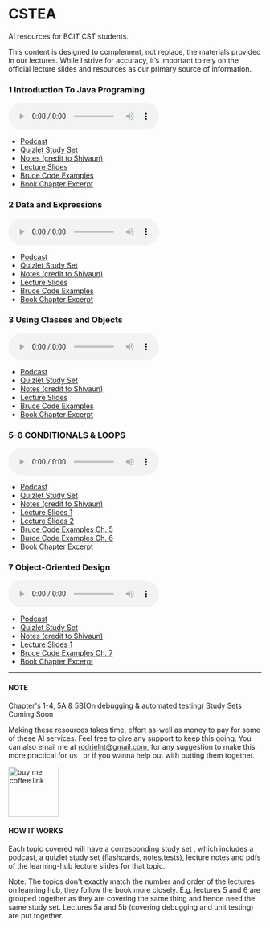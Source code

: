 # CSTEA
AI resources for  BCIT CST students.

This content is designed to complement, not replace, the materials provided in our lectures. While I strive for accuracy, it’s important to rely on the official lecture slides and resources as our primary source of information. 


### 1 Introduction To Java Programing

<audio controls="1" controlslist="nodownload nofullscreen noremoteplayback" src="./1510_JAVA/chapter1/podcast.wav">Your browser does not support the audio tag.</audio>

- [Podcast](./1510_JAVA/chapter1/podcast.wav)
- [Quizlet Study Set](https://quizlet.com/ca/1014778872/1-introduction-to-java-programming-flash-cards/?i=2a81is&x=1jqt)
- [Notes (credit to Shivaun)](https://shiv-bartoo.notion.site/Java-Software-Solutions-Foundations-of-Program-Design-9th-Edition-165853d0af3842c1960e2dedcdfbaeec#5993e279bdf64212a2cd032690d7b884)
- [Lecture Slides](./1510_JAVA/chapter1/slides.pdf) 
- [Bruce Code Examples ](https://gitlab.infoteach.ca/bdlink/comp-1510-examples/-/tree/master/src/ca/bcit/comp1510/ch01?ref_type=heads)
- [Book Chapter Excerpt](./1510_JAVA/chapter1/chapter_excerpt.pdf)


### 2 Data and Expressions

<audio controls="1" controlslist="nodownload nofullscreen noremoteplayback" src="./1510_JAVA/chapter2/podcast.wav">Your browser does not support the audio tag.</audio>

- [Podcast](./1510_JAVA/chapter2/podcast.wav)
- [Quizlet Study Set](https://quizlet.com/ca/1015219896/2-data-and-expressions-in-java-flash-cards/?i=2a81is&x=1jqt)
- [Notes (credit to Shivaun)](https://shiv-bartoo.notion.site/Java-Software-Solutions-Foundations-of-Program-Design-9th-Edition-165853d0af3842c1960e2dedcdfbaeec?pvs=25#507e04d9c56549039f4f7602de693267)
- [Lecture Slides](./1510_JAVA/chapter2/slides.pdf) 
- [Bruce Code Examples  ](https://gitlab.infoteach.ca/bdlink/comp-1510-examples/-/tree/master/src/ca/bcit/comp1510/ch02?ref_type=heads)
- [Book Chapter Excerpt](./1510_JAVA/chapter2/chapter_excerpt.pdf)
 
### 3 Using Classes and Objects

<audio controls="1" controlslist="nodownload nofullscreen noremoteplayback" src="./1510_JAVA/chapter3/podcast.wav">Your browser does not support the audio tag.</audio>

- [Podcast](./1510_JAVA/chapter3/podcast.wav)
- [Quizlet Study Set](https://quizlet.com/ca/1015219896/2-data-and-expressions-in-java-flash-cards/?i=2a81is&x=1jqt)
- [Notes (credit to Shivaun)](https://shiv-bartoo.notion.site/Java-Software-Solutions-Foundations-of-Program-Design-9th-Edition-165853d0af3842c1960e2dedcdfbaeec?pvs=25#507e04d9c56549039f4f7602de693267)
- [Lecture Slides](./1510_JAVA/chapter2/slides.pdf) 
- [Bruce Code Examples  ](https://gitlab.infoteach.ca/bdlink/comp-1510-examples/-/tree/master/src/ca/bcit/comp1510/ch03?ref_type=heads)
- [Book Chapter Excerpt](./1510_JAVA/chapter3/chapter_excerpt.pdf)


### 5-6 CONDITIONALS & LOOPS

<audio controls="1" controlslist="nodownload nofullscreen noremoteplayback" src="./1510_JAVA/chapter5_6/podcast.wav">Your browser does not support the audio tag.</audio>

- [Podcast](./1510_JAVA/chapter5_6/podcast.wav)
- [Quizlet Study Set](https://quizlet.com/ca/1014564599/conditionals-and-loops-in-java-programming-flash-cards/?i=2a81is&x=1jqt)
- [Notes (credit to Shivaun)](https://shiv-bartoo.notion.site/Java-Software-Solutions-Foundations-of-Program-Design-9th-Edition-165853d0af3842c1960e2dedcdfbaeec#18b64c098dfe808d9c34c3aff3c47037)
- [Lecture Slides 1](./1510_JAVA/chapter5_6/Chap_05_slides.pdf) 
- [Lecture Slides 2](./1510_JAVA/chapter5_6/Chap_06_slides.pdf)
- [Bruce Code Examples Ch. 5](https://gitlab.infoteach.ca/bdlink/comp-1510-examples/-/tree/master/src/ca/bcit/comp1510/ch05?ref_type=heads)
- [Burce Code Examples Ch. 6](https://gitlab.infoteach.ca/bdlink/comp-1510-examples/-/tree/master/src/ca/bcit/comp1510/ch06?ref_type=heads)
- [Book Chapter Excerpt](./1510_JAVA/chapter5_6/chapters_excerpt.pdf.pdf)


### 7 Object-Oriented Design

<audio controls="1" controlslist="nodownload nofullscreen noremoteplayback" src="./1510_JAVA/chapter7/podcast.wav">Your browser does not support the audio tag.</audio>

- [Podcast](./1510_JAVA/chapter7/podcast.wav)
- [Quizlet Study Set](https://quizlet.com/ca/1015149071/7-object-oriented-design-flash-cards/?i=2a81is&x=1jqt)
- [Notes (credit to Shivaun)](https://shiv-bartoo.notion.site/Java-Software-Solutions-Foundations-of-Program-Design-9th-Edition-165853d0af3842c1960e2dedcdfbaeec?pvs=25#1ad64c098dfe8090a8aee28dedb35c3d)
- [Lecture Slides 1](./1510_JAVA/chapter7/slides.pdf) 
- [Bruce Code Examples Ch. 7](https://gitlab.infoteach.ca/bdlink/comp-1510-examples/-/tree/master/src/ca/bcit/comp1510/ch07?ref_type=heads)
- [Book Chapter Excerpt](./1510_JAVA/chapter7/chapters_excerpt.pdf)
<hr>


#### NOTE
Chapter's 1-4, 5A & 5B(On debugging & automated testing) Study Sets Coming Soon 



Making these resources takes time, effort as-well as money to pay for some of these AI services. Feel free to give any support to keep this going. You can also email me at rodrielnt@gmail.com, for any suggestion to make this more practical for us , or if you wanna help out with putting them together.  

<a href="https://buymeacoffee.com/rodrielntw"><img width="100px" src="https://cdn.buymeacoffee.com/buttons/v2/default-yellow.png" alt="buy me coffee link"></a>




#### HOW IT WORKS
Each topic covered will have a corresponding study set , which includes a podcast, a quizlet study set (flashcards, notes,tests), lecture notes and pdfs of the learning-hub lecture slides for that topic.

Note: The topics don't exactly match the number and order of the lectures on learning hub, they follow the book more closely. E.g. lectures 5 and 6 are grouped together as they are covering the same thing and hence need the same study set. Lectures 5a and 5b (covering debugging and unit testing) are put together. 

